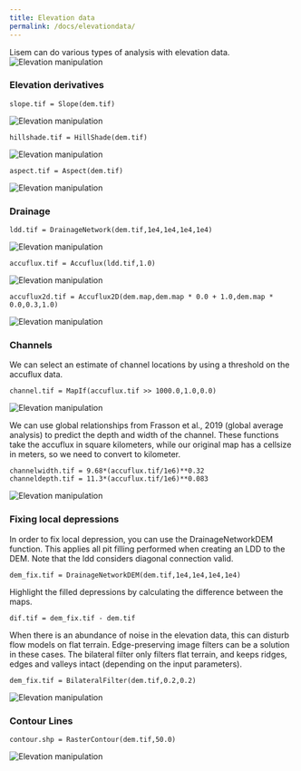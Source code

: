 ```yaml
---
title: Elevation data
permalink: /docs/elevationdata/
---
```


Lisem can do various types of analysis with elevation data.
![Elevation manipulation](/assets/img/calc_1.png)
### Elevation derivatives

```
slope.tif = Slope(dem.tif)
```
![Elevation manipulation](/assets/img/calc_2.png)
```
hillshade.tif = HillShade(dem.tif)
```
![Elevation manipulation](/assets/img/calc_4.png)
```
aspect.tif = Aspect(dem.tif)
```
![Elevation manipulation](/assets/img/calc_3.png)
### Drainage

```
ldd.tif = DrainageNetwork(dem.tif,1e4,1e4,1e4,1e4)
```
![Elevation manipulation](/assets/img/calc_5.png)
```
accuflux.tif = Accuflux(ldd.tif,1.0)
```
![Elevation manipulation](/assets/img/calc_6.png)
```
accuflux2d.tif = Accuflux2D(dem.map,dem.map * 0.0 + 1.0,dem.map * 0.0,0.3,1.0)
```
![Elevation manipulation](/assets/img/calc_7.png)
### Channels
We can select an estimate of channel locations by using a threshold on the accuflux data.
```
channel.tif = MapIf(accuflux.tif >> 1000.0,1.0,0.0)
```
![Elevation manipulation](/assets/img/calc_9.png)

We can use global relationships from Frasson et al., 2019 (global average analysis) to predict the depth and width of the channel.
These functions take the accuflux in square kilometers, while our original map has a cellsize in meters, so we need to convert to kilometer.
```
channelwidth.tif = 9.68*(accuflux.tif/1e6)**0.32
channeldepth.tif = 11.3*(accuflux.tif/1e6)**0.083
```
![Elevation manipulation](/assets/img/calc_10.png)


### Fixing local depressions
In order to fix local depression, you can use the DrainageNetworkDEM function.
This applies all pit filling performed when creating an LDD to the DEM.
Note that the ldd considers diagonal connection valid.
```
dem_fix.tif = DrainageNetworkDEM(dem.tif,1e4,1e4,1e4,1e4)
```
Highlight the filled depressions by calculating the difference between the maps.
```
dif.tif = dem_fix.tif - dem.tif
```

When there is an abundance of noise in the elevation data, this can disturb flow models on flat terrain.
Edge-preserving image filters can be a solution in these cases. 
The bilateral filter only filters flat terrain, and keeps ridges, edges and valleys intact (depending on the input parameters).
```
dem_fix.tif = BilateralFilter(dem.tif,0.2,0.2)
```
![Elevation manipulation](/assets/img/calc_11.png)


### Contour Lines
```
contour.shp = RasterContour(dem.tif,50.0)
```

![Elevation manipulation](/assets/img/calc_9.png)


